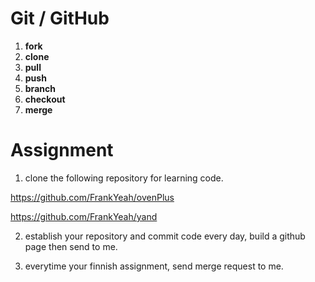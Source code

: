 <h1>Git / GitHub</h1>

1. **fork**
2. **clone**
3. **pull**
4. **push**
5. **branch**
6. **checkout**
7. **merge**

<h1>Assignment</h1>

1. clone the following repository for learning code.

https://github.com/FrankYeah/ovenPlus

https://github.com/FrankYeah/yand

2. establish your repository and commit code every day, build a github page then send to me.

3. everytime your finnish assignment, send merge request to me.
